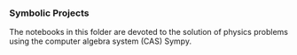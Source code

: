 ### Symbolic Projects

The notebooks in this folder are devoted to the solution of physics problems using the computer algebra system (CAS) Sympy.
